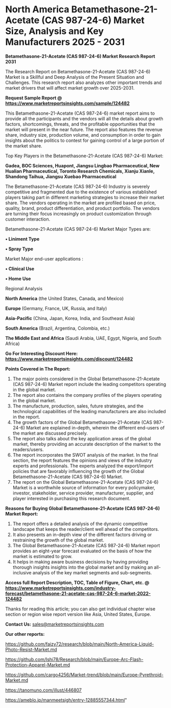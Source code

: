 # North America Betamethasone-21-Acetate (CAS 987-24-6) Market Size, Analysis and Key Manufacturers 2025 - 2031

<strong>Betamethasone-21-Acetate (CAS 987-24-6) Market Research Report 2031</strong>

The Research Report on Betamethasone-21-Acetate (CAS 987-24-6) Market is a Skillful and Deep Analysis of the Present Situation and Challenges. This research report also analyzes other important trends and market drivers that will affect market growth over 2025-2031.

<strong>Request Sample Report @ <a href=https://www.marketreportsinsights.com/sample/124482>https://www.marketreportsinsights.com/sample/124482</a></strong>

This Betamethasone-21-Acetate (CAS 987-24-6) market report aims to provide all the participants and the vendors will all the details about growth factors, shortcomings, threats, and the profitable opportunities that the market will present in the near future. The report also features the revenue share, industry size, production volume, and consumption in order to gain insights about the politics to contest for gaining control of a large portion of the market share.

Top Key Players in the Betamethasone-21-Acetate (CAS 987-24-6) Market:

<strong>Gadea, BOC Sciences, Huapont, Jiangsu Lingbao Pharmaceutical, New Hualian Pharmaceutical, Toronto Research Chemicals, Xianju Xianle, Shandong Taihua, Jiangsu Xuebao Pharmaceutical</strong>

The Betamethasone-21-Acetate (CAS 987-24-6) Industry is severely competitive and fragmented due to the existence of various established players taking part in different marketing strategies to increase their market share. The vendors operating in the market are profiled based on price, quality, brand, product differentiation, and product portfolio. The vendors are turning their focus increasingly on product customization through customer interaction.

Betamethasone-21-Acetate (CAS 987-24-6) Market Major Types are:

<strong>• Liniment Type

• Spray Type</strong>

Market Major end-user applications :

<strong>• Clinical Use

• Home Use</strong>

Regional Analysis

</u><strong><b>North America</b></strong> (the United States, Canada, and Mexico)

<strong><b>Europe </b></strong>(Germany, France, UK, Russia, and Italy)

<strong><b>Asia-Pacific</b></strong> (China, Japan, Korea, India, and Southeast Asia)

<strong><b>South America</b></strong> (Brazil, Argentina, Colombia, etc.)

<strong><b>The Middle East and Africa</b></strong> (Saudi Arabia, UAE, Egypt, Nigeria, and South Africa)

<strong>Go For Interesting Discount Here: <a href=https://www.marketreportsinsights.com/discount/124482>https://www.marketreportsinsights.com/discount/124482</a></strong>

<strong>Points Covered in The Report:</strong>
<ol>
  <li>The major points considered in the Global Betamethasone-21-Acetate (CAS 987-24-6) Market report include the leading competitors operating in the global market.</li>
  <li>The report also contains the company profiles of the players operating in the global market.</li>
  <li>The manufacture, production, sales, future strategies, and the technological capabilities of the leading manufacturers are also included in the report.</li>
  <li>The growth factors of the Global Betamethasone-21-Acetate (CAS 987-24-6) Market are explained in-depth, wherein the different end-users of the market are discussed precisely.</li>
  <li>The report also talks about the key application areas of the global market, thereby providing an accurate description of the market to the readers/users.</li>
  <li>The report incorporates the SWOT analysis of the market. In the final section, the report features the opinions and views of the industry experts and professionals. The experts analyzed the export/import policies that are favorably influencing the growth of the Global Betamethasone-21-Acetate (CAS 987-24-6) Market.</li>
  <li>The report on the Global Betamethasone-21-Acetate (CAS 987-24-6) Market is a worthwhile source of information for every policymaker, investor, stakeholder, service provider, manufacturer, supplier, and player interested in purchasing this research document.</li>
</ol>
<strong>Reasons for Buying Global Betamethasone-21-Acetate (CAS 987-24-6) Market Report:</strong>

<ol>
  <li>The report offers a detailed analysis of the dynamic competitive landscape that keeps the reader/client well ahead of the competitors.</li>
  <li>It also presents an in-depth view of the different factors driving or restraining the growth of the global market.</li>
  <li>The Global Betamethasone-21-Acetate (CAS 987-24-6) Market report provides an eight-year forecast evaluated on the basis of how the market is estimated to grow.</li>
  <li>It helps in making aware business decisions by having providing thorough insights insights into the global market and by making an all-inclusive analysis of the key market segments and sub-segments.</li>
</ol>
<strong>Access full Report Description, TOC, Table of Figure, Chart, etc. @ <a href=https://www.marketreportsinsights.com/industry-forecast/betamethasone-21-acetate-cas-987-24-6-market-2022-124482>https://www.marketreportsinsights.com/industry-forecast/betamethasone-21-acetate-cas-987-24-6-market-2022-124482</a></strong>


Thanks for reading this article; you can also get individual chapter wise section or region wise report version like Asia, United States, Europe.

<strong>Contact Us:</strong>
sales@marketreportsinsights.com

<strong>Our other reports:</strong>

<a href=https://github.com/faizy72/research/blob/main/North-America-Liquid-Photo-Resist-Market.md>https://github.com/faizy72/research/blob/main/North-America-Liquid-Photo-Resist-Market.md</a>

<a href=https://github.com/Ishi78/Research/blob/main/Europe-Arc-Flash-Protection-Apparel-Market.md>https://github.com/Ishi78/Research/blob/main/Europe-Arc-Flash-Protection-Apparel-Market.md</a>

<a href=https://github.com/cargo4256/Market-trend/blob/main/Europe-Pyrethroid-Market.md>https://github.com/cargo4256/Market-trend/blob/main/Europe-Pyrethroid-Market.md</a>

<a href=https://tanomuno.com/illust/446807>https://tanomuno.com/illust/446807</a>

<a href=https://ameblo.jp/manmeetsigh/entry-12885557344.html>https://ameblo.jp/manmeetsigh/entry-12885557344.html</a>"
